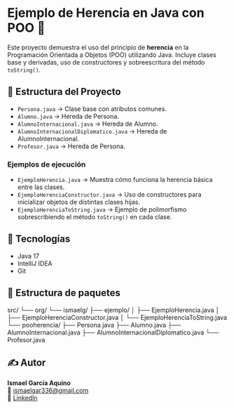 # Ejemplo de Herencia en Java con POO 🧬

Este proyecto demuestra el uso del principio de **herencia** en la Programación Orientada a Objetos (POO) utilizando Java. Incluye clases base y derivadas, uso de constructores y sobreescritura del método `toString()`.

## 🧩 Estructura del Proyecto

- `Persona.java` → Clase base con atributos comunes.
- `Alumno.java` → Hereda de Persona.
- `AlumnoInternacional.java` → Hereda de Alumno.
- `AlumnoInternacionalDiplomatico.java` → Hereda de AlumnoInternacional.
- `Profesor.java` → Hereda de Persona.

### Ejemplos de ejecución

- `EjemploHerencia.java` → Muestra cómo funciona la herencia básica entre las clases.
- `EjemploHerenciaConstructor.java` → Uso de constructores para inicializar objetos de distintas clases hijas.
- `EjemploHerenciaToString.java` → Ejemplo de polimorfismo sobrescribiendo el método `toString()` en cada clase.

## 🚀 Tecnologías

- Java 17
- IntelliJ IDEA
- Git

## 📁 Estructura de paquetes
src/
└── org/
└── ismaelg/
├── ejemplo/
│ ├── EjemploHerencia.java
│ ├── EjemploHerenciaConstructor.java
│ └── EjemploHerenciaToString.java
└── pooherencia/
├── Persona.java
├── Alumno.java
├── AlumnoInternacional.java
├── AlumnoInternacionalDiplomatico.java
└── Profesor.java


## ✍️ Autor

**Ismael García Aquino**  
📧 ismaelgar336@gmail.com  
🔗 [LinkedIn](https://www.linkedin.com/in/ismael-garc%C3%ADa-aquino/)

